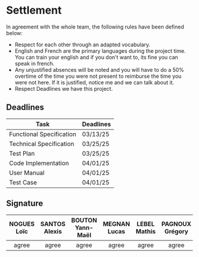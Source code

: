 # Settlement

In agreement with the whole team, the following rules have been defined below:

- Respect for each other through an adapted vocabulary.
- English and French are the primary languages during the project time. You can train your english and if you don't want to, its fine you can speak in french.
- Any unjustified absences will be noted and you will have to do a 50% overtime of the time you were not present to reimburse the time you were not here. If it is justified, notice me and we can talk about it.
- Respect Deadlines we have this project.

## Deadlines

| Task                     | Deadlines |
| ------------------------ | --------- |
| Functional Specification | 03/13/25  |
| Technical Specification  | 03/25/25  |
| Test Plan                | 03/25/25  |
| Code Implementation      | 04/01/25  |
| User Manual              | 04/01/25  |
| Test Case                | 04/01/25  |

## Signature

| NOGUES Loïc | SANTOS Alexis | BOUTON Yann-Maël | MEGNAN Lucas | LEBEL Mathis | PAGNOUX Grégory |
| :---------: | :-----------: | :--------------: | :----------: | :----------: | :-------------: |
|    agree    |     agree     |      agree       |    agree     |    agree     |      agree      |
